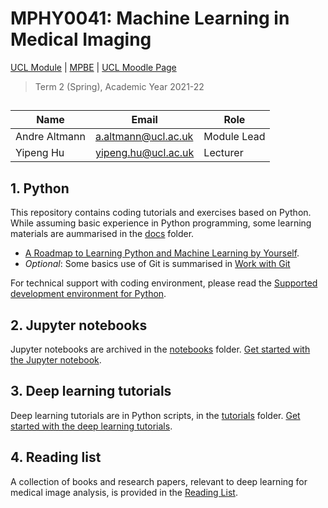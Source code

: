 # MPHY0041: Machine Learning in Medical Imaging
[UCL Module](https://www.ucl.ac.uk/module-catalogue/modules/machine-learning-in-medical-imaging-MPHY0041) | [MPBE](https://www.ucl.ac.uk/medical-physics-biomedical-engineering/) | [UCL Moodle Page](https://moodle.ucl.ac.uk/course/view.php?id=17195)
>Term 2 (Spring), Academic Year 2021-22 


## 
|Name                 | Email                       | Role                    |
|---------------------|-----------------------------|-------------------------|
|Andre Altmann        | <a.altmann@ucl.ac.uk>       | Module Lead             |
|Yipeng Hu            | <yipeng.hu@ucl.ac.uk>       | Lecturer                |


## 1. Python
This repository contains coding tutorials and exercises based on Python. While assuming basic experience in Python programming, some learning materials are aummarised in the [docs](docs) folder.

- [A Roadmap to Learning Python and Machine Learning by Yourself](docs/python_ml.md).
- _Optional_: Some basics use of Git is summarised in [Work with Git](https://weisslab.cs.ucl.ac.uk/YipengHu/mphy0030/-/blob/main/docs/dev_env_git.md)

For technical support with coding environment, please read the [Supported development environment for Python](https://weisslab.cs.ucl.ac.uk/YipengHu/mphy0030/-/blob/main/docs/dev_env_python.md).


## 2. Jupyter notebooks
Jupyter notebooks are archived in the [notebooks](./notebooks) folder. [Get started with the Jupyter notebook](notebooks/readme.md).


## 3. Deep learning tutorials
Deep learning tutorials are in Python scripts, in the [tutorials](./tutorials) folder.
[Get started with the deep learning tutorials](tutorials/readme.md).


## 4. Reading list
A collection of books and research papers, relevant to deep learning for medical image analysis, is provided in the [Reading List](docs/reading.md).
